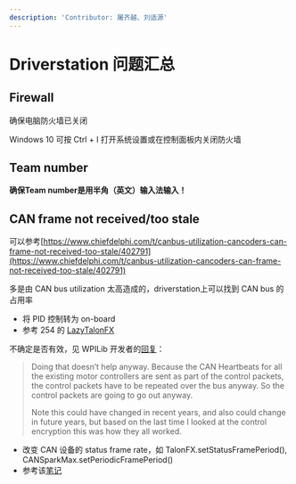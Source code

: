 ```yaml
---
description: 'Contributor: 屠齐越、刘适源'
---
```


# Driverstation 问题汇总

## Firewall

确保电脑防火墙已关闭

Windows 10  可按 Ctrl + I 打开系统设置或在控制面板内关闭防火墙

## Team number

**确保Team number是用半角（英文）输入法输入！**

## **CAN frame not received/too stale**

可以参考[https://www.chiefdelphi.com/t/canbus-utilization-cancoders-can-frame-not-received-too-stale/402791](https://www.chiefdelphi.com/t/canbus-utilization-cancoders-can-frame-not-received-too-stale/402791)

多是由 CAN bus utilization 太高造成的，driverstation上可以找到 CAN bus 的占用率

* 将 PID 控制转为 on-board
* 参考 254 的 [LazyTalonFX](https://github.com/Team254/FRC-2020-Public/blob/master/src/main/java/com/team254/lib/drivers/LazyTalonFX.java)

&#x20;   不确定是否有效，见 WPILib 开发者的[回复](https://www.chiefdelphi.com/t/does-the-rev-pdh-have-adjustable-periodic-status-frames/404895/11)：

> Doing that doesn’t help anyway. Because the CAN Heartbeats for all the existing motor controllers are sent as part of the control packets, the control packets have to be repeated over the bus anyway. So the control packets are going to go out anyway.
>
> Note this could have changed in recent years, and also could change in future years, but based on the last time I looked at the control encryption this was how they all worked.

* 改变 CAN 设备的 status frame rate，如 TalonFX.setStatusFramePeriod(), CANSparkMax.setPeriodicFramePeriod()
* 参考该[笔记](https://www.hi-im.kim/canbus)

